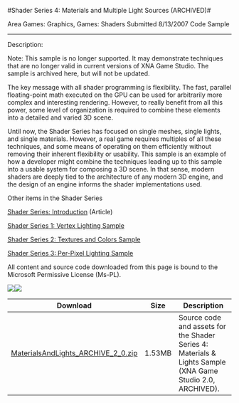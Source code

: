 #Shader Series 4: Materials and Multiple Light Sources (ARCHIVED)#

Area
Games: Graphics, Games: Shaders
Submitted
8/13/2007
Code Sample

---

Description:

Note: This sample is no longer supported. It may demonstrate techniques that are no longer valid in current versions of XNA Game Studio. The sample is archived here, but will not be updated.

The key message with all shader programming is flexibility. The fast, parallel floating-point math executed on the GPU can be used for arbitrarily more complex and interesting rendering. However, to really benefit from all this power, some level of organization is required to combine these elements into a detailed and varied 3D scene.

Until now, the Shader Series has focused on single meshes, single lights, and single materials. However, a real game requires multiples of all these techniques, and some means of operating on them efficiently without removing their inherent flexibility or usability. This sample is an example of how a developer might combine the techniques leading up to this sample into a usable system for composing a 3D scene. In that sense, modern shaders are deeply tied to the architecture of any modern 3D engine, and the design of an engine informs the shader implementations used.

Other items in the Shader Series

[Shader Series: Introduction](https://github.com/nkast/XNAGameStudio/tree/master/src/Shader-Series-Introduction/) (Article)

[Shader Series 1: Vertex Lighting Sample](https://github.com/nkast/XNAGameStudio/tree/master/src/Shader-Series-1-Vertex-Lighting/)

[Shader Series 2: Textures and Colors Sample](https://github.com/nkast/XNAGameStudio/tree/master/src/Shader-Series-2-Textures-and-Colors/)

[Shader Series 3: Per-Pixel Lighting Sample](https://github.com/nkast/XNAGameStudio/tree/master/src/Shader-Series-3-Per-Pixel-Lighting/)




All content and source code downloaded from this page is bound to the Microsoft Permissive License (Ms-PL).

![](https://github.com/nkast/XNAGameStudio/blob/master/Images/XNA_Shader4_Materials_MultiLights_01_small.jpg)![](https://github.com/nkast/XNAGameStudio/blob/master/Images/XNA_Shader4_Materials_MultiLights_02_small.jpg)

	
Download | Size | Description
---|---|---|
[MaterialsAndLights_ARCHIVE_2_0.zip](https://github.com/nkast/XNAGameStudio/blob/master/Samples/MaterialsAndLights_ARCHIVE_2_0.zip?raw=true) | 1.53MB | Source code and assets for the Shader Series 4: Materials & Lights Sample (XNA Game Studio 2.0, ARCHIVED). 